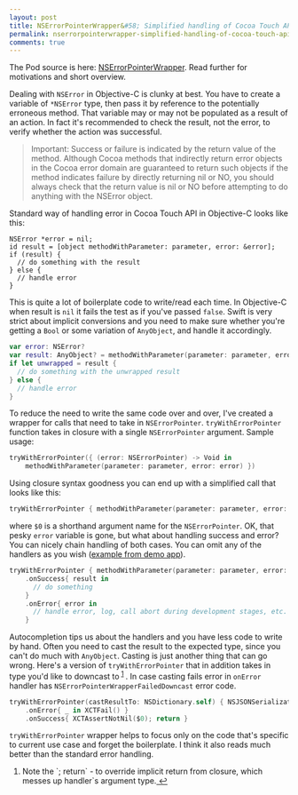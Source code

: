 ```yaml
---
layout: post
title: NSErrorPointerWrapper&#58; Simplified handling of Cocoa Touch API errors in Swift
permalink: nserrorpointerwrapper-simplified-handling-of-cocoa-touch-api-errors-in-swift
comments: true
---
```

The Pod source is here: [NSErrorPointerWrapper](https://github.com/mr-v/NSErrorPointerWrapper/). Read further for motivations and short overview.

Dealing with `NSError` in Objective-C is clunky at best. You have to create a variable of `*NSError` type, then pass it by reference to the potentially erroneous method. That variable may or may not be populated as a result of an action. In fact it's recommended to check the result, not the error, to verify whether the action was successful.

<!--more-->

> Important: Success or failure is indicated by the return value of the method. Although Cocoa methods that indirectly return error objects in the Cocoa error domain are guaranteed to return such objects if the method indicates failure by directly returning nil or NO, you should always check that the return value is nil or NO before attempting to do anything with the NSError object.

Standard way of handling error in Cocoa Touch API in Objective-C looks like this:

```objc
NSError *error = nil;
id result = [object methodWithParameter: parameter, error: &error];
if (result) {
  // do something with the result
} else {
  // handle error
}
```

This is quite a lot of boilerplate code to write/read each time. In Objective-C when result is `nil` it fails the test as if you've passed `false`. Swift is very strict about implicit conversions and you need to make sure whether you're getting a `Bool` or some variation of `AnyObject`, and handle it accordingly.

```swift
var error: NSError?
var result: AnyObject? = methodWithParameter(parameter: parameter, error: &error)
if let unwrapped = result {
  // do something with the unwrapped result
} else {
  // handle error
}
```

To reduce the need to write the same code over and over, I've created a wrapper for calls that need to take in  `NSErrorPointer`. `tryWithErrorPointer` function takes in closure with a single `NSErrorPointer` argument. Sample usage:

```swift
tryWithErrorPointer({ (error: NSErrorPointer) -> Void in
    methodWithParameter(parameter: parameter, error: error) })
```

Using closure syntax goodness you can end up with a simplified call that looks like this:

```swift
tryWithErrorPointer { methodWithParameter(parameter: parameter, error: $0) }
```

where `$0` is a shorthand argument name for the `NSErrorPointer`. OK, that pesky `error` variable is gone, but what about handling success and error? You can nicely chain handling of both cases. You can omit any of the handlers as you wish ([example from demo app](https://github.com/mr-v/swift-objc.io-issue-10-core-data-network-application/commit/d881a79126957079c5099efc32ddafd9d10427a1#diff-d11b34ffbe4581d0b14763b5b452fae3L26)).

```swift
tryWithErrorPointer { methodWithParameter(parameter: parameter, error: $0) }
	.onSuccess{ result in 
	  // do something
	}
	.onError{ error in
	  // handle error, log, call abort during development stages, etc.
	}
```

Autocompletion tips us about the handlers and you have less code to write by hand.
Often you need to cast the result to the expected type, since you can't do much with `AnyObject`. Casting is just another thing that can go wrong. Here's a version of `tryWithErrorPointer` that in addition takes in type you'd like to downcast to<sup id="fnref:1">
        <a href="#fn:1" rel="footnote">1</a>
	    </sup>. In case casting fails error in `onError` handler has `NSErrorPointerWrapperFailedDowncast` error code.
	    
```swift
tryWithErrorPointer(castResultTo: NSDictionary.self) { NSJSONSerialization.JSONObjectWithData(JSONData, options: nil, error: $0) }
    .onError{ _ in XCTFail() }
    .onSuccess{ XCTAssertNotNil($0); return }
```

`tryWithErrorPointer` wrapper helps to focus only on the code that's specific to current use case and forget the boilerplate. I think it also reads much better than the standard error handling.

<div class="footnotes"><ol>
    <li class="footnote" id="fn:1">
        <p>Note the `; return` - to override implicit return from closure, which messes up handler`s argument type.<a href="#fnref:1" title="return to article"> ↩</a><p>
    </li>
</ol></div>
